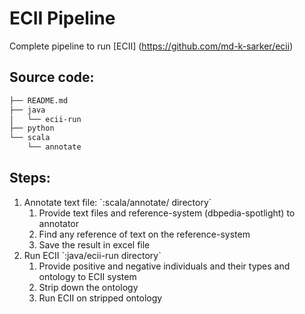 # ECII Pipeline
Complete pipeline to run [ECII] (https://github.com/md-k-sarker/ecii)


## Source code:
```bash
├── README.md
├── java
│   └── ecii-run
├── python
└── scala
    └── annotate
```

## Steps:
<ol>
<li>Annotate text file: `:scala/annotate/ directory`
<ol>
    <li>Provide text files and reference-system (dbpedia-spotlight) to annotator
    <li>Find any reference of text on the reference-system
    <li>Save the result in excel file 
</ol>
<li>Run ECII `:java/ecii-run directory`
<ol>
    <li>Provide positive and negative individuals and their types and ontology to ECII system
    <li>Strip down the ontology
    <li>Run ECII on stripped ontology
</ol>
</ol>
